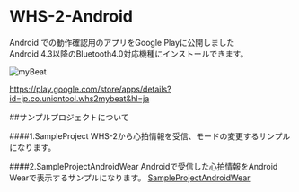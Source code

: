 WHS-2-Android
=============


Android での動作確認用のアプリをGoogle Playに公開しました  
Android 4.3以降のBluetooth4.0対応機種にインストールできます。

![myBeat](http://em.uniontool.co.jp/sensor/android/ic_launcher.png)

https://play.google.com/store/apps/details?id=jp.co.uniontool.whs2mybeat&hl=ja

##サンプルプロジェクトについて

####1.SampleProject
WHS-2から心拍情報を受信、モードの変更するサンプルになります。

####2.SampleProjectAndroidWear
Androidで受信した心拍情報をAndroid Wearで表示するサンプルになります。
[SampleProjectAndroidWear](Sample/SampleProjectAndroidWear.md)